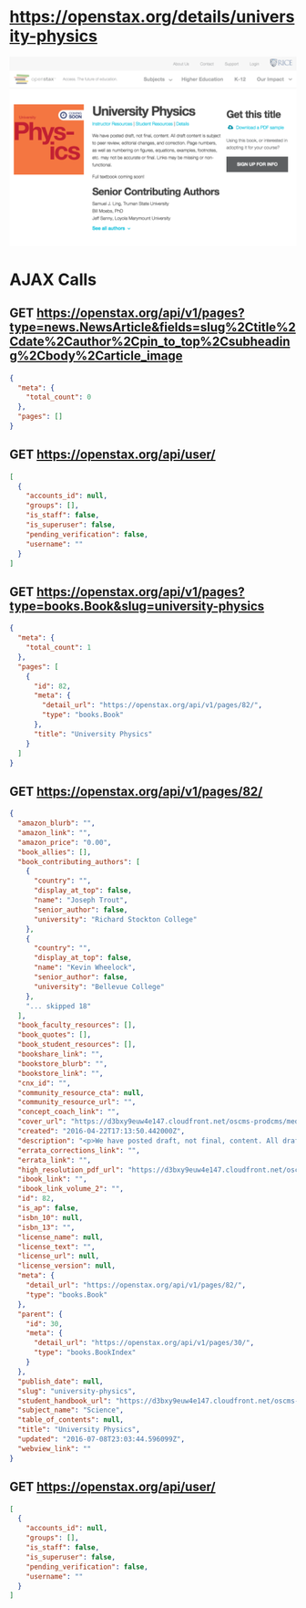 # https://openstax.org/details/university-physics

![image](./screenshots/openstax.org_details_university-physics.png)

# AJAX Calls

## GET https://openstax.org/api/v1/pages?type=news.NewsArticle&fields=slug%2Ctitle%2Cdate%2Cauthor%2Cpin_to_top%2Csubheading%2Cbody%2Carticle_image

```json
{
  "meta": {
    "total_count": 0
  },
  "pages": []
}
```

## GET https://openstax.org/api/user/

```json
[
  {
    "accounts_id": null,
    "groups": [],
    "is_staff": false,
    "is_superuser": false,
    "pending_verification": false,
    "username": ""
  }
]
```

## GET https://openstax.org/api/v1/pages?type=books.Book&slug=university-physics

```json
{
  "meta": {
    "total_count": 1
  },
  "pages": [
    {
      "id": 82,
      "meta": {
        "detail_url": "https://openstax.org/api/v1/pages/82/",
        "type": "books.Book"
      },
      "title": "University Physics"
    }
  ]
}
```

## GET https://openstax.org/api/v1/pages/82/

```json
{
  "amazon_blurb": "",
  "amazon_link": "",
  "amazon_price": "0.00",
  "book_allies": [],
  "book_contributing_authors": [
    {
      "country": "",
      "display_at_top": false,
      "name": "Joseph Trout",
      "senior_author": false,
      "university": "Richard Stockton College"
    },
    {
      "country": "",
      "display_at_top": false,
      "name": "Kevin Wheelock",
      "senior_author": false,
      "university": "Bellevue College"
    },
    "... skipped 18"
  ],
  "book_faculty_resources": [],
  "book_quotes": [],
  "book_student_resources": [],
  "bookshare_link": "",
  "bookstore_blurb": "",
  "bookstore_link": "",
  "cnx_id": "",
  "community_resource_cta": null,
  "community_resource_url": "",
  "concept_coach_link": "",
  "cover_url": "https://d3bxy9euw4e147.cloudfront.net/oscms-prodcms/media/documents/university-physics.svg",
  "created": "2016-04-22T17:13:50.442000Z",
  "description": "<p>We have posted draft, not final, content. All draft content is subject to peer review, editorial changes, and correction. Page numbers, as well as  ... 165 more",
  "errata_corrections_link": "",
  "errata_link": "",
  "high_resolution_pdf_url": "https://d3bxy9euw4e147.cloudfront.net/oscms-prodcms/media/documents/Sample_University_Physics_Chapters_20160419.pdf",
  "ibook_link": "",
  "ibook_link_volume_2": "",
  "id": 82,
  "is_ap": false,
  "isbn_10": null,
  "isbn_13": "",
  "license_name": null,
  "license_text": "",
  "license_url": null,
  "license_version": null,
  "meta": {
    "detail_url": "https://openstax.org/api/v1/pages/82/",
    "type": "books.Book"
  },
  "parent": {
    "id": 30,
    "meta": {
      "detail_url": "https://openstax.org/api/v1/pages/30/",
      "type": "books.BookIndex"
    }
  },
  "publish_date": null,
  "slug": "university-physics",
  "student_handbook_url": "https://d3bxy9euw4e147.cloudfront.net/oscms-prodcms/media/documents/Student_Toolkit-FINAL.pdf",
  "subject_name": "Science",
  "table_of_contents": null,
  "title": "University Physics",
  "updated": "2016-07-08T23:03:44.596099Z",
  "webview_link": ""
}
```

## GET https://openstax.org/api/user/

```json
[
  {
    "accounts_id": null,
    "groups": [],
    "is_staff": false,
    "is_superuser": false,
    "pending_verification": false,
    "username": ""
  }
]
```


